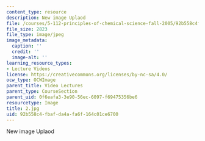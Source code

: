 ```yaml
---
content_type: resource
description: New image Uplaod
file: /courses/5-112-principles-of-chemical-science-fall-2005/92b558c4fbafda4afa6f164c01ce6700_2.jpg
file_size: 2823
file_type: image/jpeg
image_metadata:
  caption: ''
  credit: ''
  image-alt: ''
learning_resource_types:
- Lecture Videos
license: https://creativecommons.org/licenses/by-nc-sa/4.0/
ocw_type: OCWImage
parent_title: Video Lectures
parent_type: CourseSection
parent_uid: 0f6eafa3-3e90-56ec-6097-f69475356be6
resourcetype: Image
title: 2.jpg
uid: 92b558c4-fbaf-da4a-fa6f-164c01ce6700
---
```

New image Uplaod